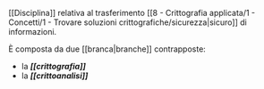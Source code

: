 [[Disciplina]] relativa al trasferimento [[8 - Crittografia applicata/1 - Concetti/1 - Trovare soluzioni crittografiche/sicurezza|sicuro]] di informazioni.

È composta da due [[branca|branche]] contrapposte:

- la ***[[crittografia]]***
- la ***[[crittoanalisi]]***
